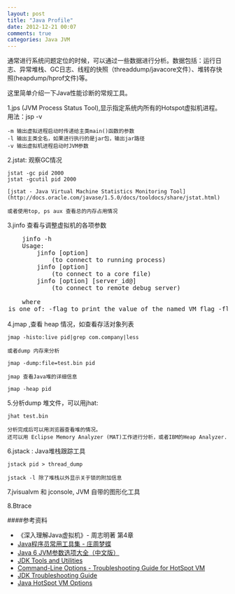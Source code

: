 ```yaml
---
layout: post
title: "Java Profile"
date: 2012-12-21 00:07
comments: true
categories: Java JVM
---
```


通常进行系统问题定位的时候，可以通过一些数据进行分析。数据包括：运行日志、异常堆栈、GC日志、线程的快照（threaddump/javacore文件）、堆转存快照(heapdump/hprof文件)等。

这里简单介绍一下Java性能诊断的常规工具。

1.jps (JVM Process Status Tool),显示指定系统内所有的Hotspot虚拟机进程。  
	用法：jsp -v

	-m 输出虚拟进程启动时传递给主类main()函数的参数  
	-l 输出主类全名，如果进行执行的是jar包，输出jar路径  
	-v 输出虚拟机进程启动时JVM参数

2.jstat: 观察GC情况  

	jstat -gc pid 2000  
	jstat -gcutil pid 2000

	[jstat - Java Virtual Machine Statistics Monitoring Tool](http://docs.oracle.com/javase/1.5.0/docs/tooldocs/share/jstat.html)

	或者使用top, ps aux 查看总的内存占用情况

3.jinfo 查看与调整虚拟机的各项参数

<pre>
	jinfo -h  
	Usage:  
	    jinfo [option] <pid>  
	        (to connect to running process)  
	    jinfo [option] <executable <core>  
	        (to connect to a core file)  
	    jinfo [option] [server_id@]<remote server IP or hostname>  
	        (to connect to remote debug server) 
	
	where <option> is one of:  
	    -flag <name>         to print the value of the named VM flag  
	    -flag [+|-]<name>    to enable or disable the named VM flag  
	    -flag <name>=<value> to set the named VM flag to the given value  
	    -flags               to print VM flags  
	    -sysprops            to print Java system properties  
	    <no option>          to print both of the above  
	    -h | -help           to print this help message
</pre>


4.jmap ,查看 heap 情况，如查看存活对象列表

	jmap -histo:live pid|grep com.company|less

	或者dump 内存来分析

	jmap -dump:file=test.bin pid

	jmap 查看Java堆的详细信息

	jmap -heap pid	

5.分析dump 堆文件，可以用jhat:
	
	jhat test.bin
	
	分析完成后可以用浏览器查看堆的情况。
	还可以用 Eclipse Memory Analyzer (MAT)工作进行分析，或者IBM的Heap Analyzer.

6.jstack : Java堆栈跟踪工具
	
	jstack pid > thread_dump 

	jstack -l 除了堆栈以外显示关于锁的附加信息

7.jvisualvm 和 jconsole, JVM 自带的图形化工具

8.Btrace 

####参考资料

- 《深入理解Java虚拟机》- 周志明著 第4章
- [Java程序员常用工具集 - 庄周梦蝶](http://www.blogjava.net/killme2008/archive/2012/04/17/374936.html)
- [Java 6 JVM参数选项大全（中文版）](http://kenwublog.com/docs/java6-jvm-options-chinese-edition.htm)
- [JDK Tools and Utilities](http://docs.oracle.com/javase/7/docs/technotes/tools/index.html)
- [Command-Line Options - Troubleshooting Guide for HotSpot VM](http://docs.oracle.com/javase/7/docs/webnotes/tsg/TSG-VM/html/clopts.html)
- [JDK Troubleshooting Guide](http://docs.oracle.com/javase/7/docs/webnotes/tsg/index.html)
- [Java HotSpot VM Options](http://www.oracle.com/technetwork/java/javase/tech/vmoptions-jsp-140102.html)